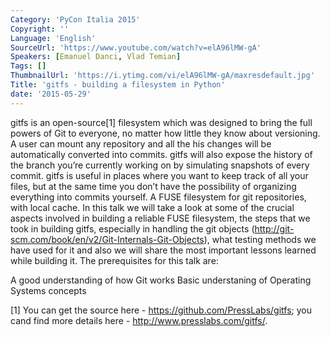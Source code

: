 ```yaml
---
Category: 'PyCon Italia 2015'
Copyright: ''
Language: 'English'
SourceUrl: 'https://www.youtube.com/watch?v=elA96lMW-gA'
Speakers: [Emanuel Danci, Vlad Temian]
Tags: []
ThumbnailUrl: 'https://i.ytimg.com/vi/elA96lMW-gA/maxresdefault.jpg'
Title: 'gitfs - building a filesystem in Python'
date: '2015-05-29'
---
```

gitfs is an open-source[1] filesystem which was designed to bring the full powers of Git to everyone, no matter how little they know about versioning. A user can mount any repository and all the his changes will be automatically converted into commits. gitfs will also expose the history of the branch you’re currently working on by simulating snapshots of every commit.
gitfs is useful in places where you want to keep track of all your files, but at the same time you don’t have the possibility of organizing everything into commits yourself. A FUSE filesystem for git repositories, with local cache.
In this talk we will take a look at some of the crucial aspects involved in building a reliable FUSE filesystem, the steps that we took in building gitfs,  especially in handling the git objects (http://git-scm.com/book/en/v2/Git-Internals-Git-Objects), what testing methods we have used for it and also we will share the most important lessons learned while building it. 
The prerequisites for this talk are:

A good understanding of how Git works
Basic understaning of Operating Systems concepts 

[1] You can get the source here - https://github.com/PressLabs/gitfs; you cand find more details here -  http://www.presslabs.com/gitfs/.
